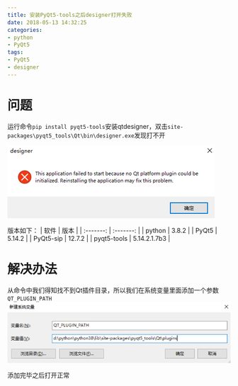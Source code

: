 ```yaml
---
title: 安装PyQt5-tools之后designer打开失败
date: 2018-05-13 14:32:25
categories:
- python
- PyQt5
tags:
- PyQt5
- designer
---
```


# 问题

运行命令`pip install pyqt5-tools`安装qtdesigner，双击`site-packages\pyqt5_tools\Qt\bin\designer.exe`发现打不开

![qtdesigner打开失败](/image/python/qtdesigner_open_error.png)

版本如下：
| 软件     | 版本  | 
| :-------: | :-------: |
| python      |   3.8.2   |
| PyQt5      |   5.14.2   |
| PyQt5-sip      |   12.7.2   |
| pyqt5-tools      |   5.14.2.1.7b3   |

# 解决办法

从命令中我们得知找不到Qt插件目录，所以我们在系统变量里面添加一个参数`QT_PLUGIN_PATH`
![qtdesigner_add_path](/image/python/qtdesigner_add_path.png)

添加完毕之后打开正常
